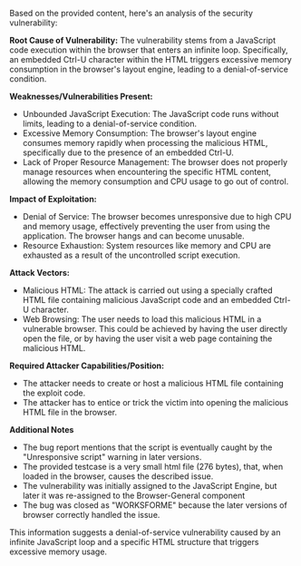 Based on the provided content, here's an analysis of the security vulnerability:

**Root Cause of Vulnerability:**
The vulnerability stems from a JavaScript code execution within the browser that enters an infinite loop. Specifically, an embedded Ctrl-U character within the HTML triggers excessive memory consumption in the browser's layout engine, leading to a denial-of-service condition.

**Weaknesses/Vulnerabilities Present:**
- Unbounded JavaScript Execution: The JavaScript code runs without limits, leading to a denial-of-service condition.
- Excessive Memory Consumption: The browser's layout engine consumes memory rapidly when processing the malicious HTML, specifically due to the presence of an embedded Ctrl-U.
- Lack of Proper Resource Management: The browser does not properly manage resources when encountering the specific HTML content, allowing the memory consumption and CPU usage to go out of control.

**Impact of Exploitation:**
- Denial of Service: The browser becomes unresponsive due to high CPU and memory usage, effectively preventing the user from using the application. The browser hangs and can become unusable.
- Resource Exhaustion: System resources like memory and CPU are exhausted as a result of the uncontrolled script execution.

**Attack Vectors:**
- Malicious HTML: The attack is carried out using a specially crafted HTML file containing malicious JavaScript code and an embedded Ctrl-U character.
- Web Browsing: The user needs to load this malicious HTML in a vulnerable browser. This could be achieved by having the user directly open the file, or by having the user visit a web page containing the malicious HTML.

**Required Attacker Capabilities/Position:**
- The attacker needs to create or host a malicious HTML file containing the exploit code.
- The attacker has to entice or trick the victim into opening the malicious HTML file in the browser.

**Additional Notes**

- The bug report mentions that the script is eventually caught by the "Unresponsive script" warning in later versions.
- The provided testcase is a very small html file (276 bytes), that, when loaded in the browser, causes the described issue.
- The vulnerability was initially assigned to the JavaScript Engine, but later it was re-assigned to the Browser-General component
- The bug was closed as "WORKSFORME" because the later versions of browser correctly handled the issue.

This information suggests a denial-of-service vulnerability caused by an infinite JavaScript loop and a specific HTML structure that triggers excessive memory usage.